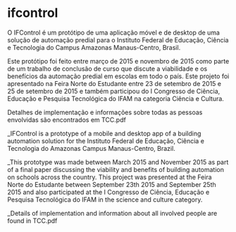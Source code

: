 # ifcontrol
O IFControl é um protótipo de uma aplicação móvel e de desktop de uma solução de automação predial para o Instituto Federal de Educação, Ciência e Tecnologia do Campus Amazonas Manaus-Centro, Brasil.

Este protótipo foi feito entre março de 2015 e novembro de 2015 como parte de um trabalho de conclusão de curso que discute a viabilidade e os benefícios da automação predial em escolas em todo o país. Este projeto foi apresentado na Feira Norte do Estudante entre 23 de setembro de 2015 e 25 de setembro de 2015 e também participou do I Congresso de Ciência, Educação e Pesquisa Tecnológica do IFAM na categoria Ciência e Cultura.

Detalhes de implementação e informações sobre todas as pessoas envolvidas são encontrados em TCC.pdf

_IFControl is a prototype of a mobile and desktop app of a building automation solution for the Instituto Federal de Educação, Ciência e Tecnologia do Amazonas Campus Manaus-Centro, Brazil. 

_This prototype was made between March 2015 and November 2015 as part of a final paper discussing the viability and benefits of building automation on schools across the country. This project was presented at the Feira Norte do Estudante between September 23th 2015 and September 25th 2015 and also participated at the I Congresso de Ciência, Educação e Pesquisa Tecnológica do IFAM in the science and culture category.

_Details of implementation and information about all involved people are found in TCC.pdf
